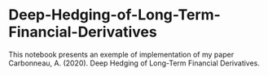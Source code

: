 # Deep-Hedging-of-Long-Term-Financial-Derivatives

This notebook presents an exemple of implementation of my paper Carbonneau, A. (2020). Deep Hedging of Long-Term Financial Derivatives.
